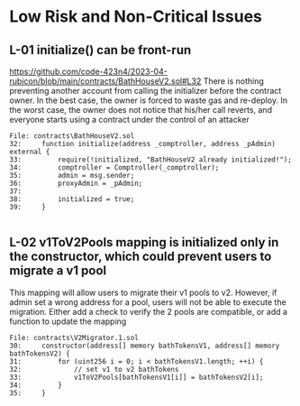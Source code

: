 # Low Risk and Non-Critical Issues

## L-01 initialize() can be front-run
https://github.com/code-423n4/2023-04-rubicon/blob/main/contracts/BathHouseV2.sol#L32
There is nothing preventing another account from calling the initializer before the contract owner. In the best case, the owner is forced to waste gas and re-deploy. In the worst case, the owner does not notice that his/her call reverts, and everyone starts using a contract under the control of an attacker

```solidity
File: contracts\BathHouseV2.sol
32:     function initialize(address _comptroller, address _pAdmin) external {
33:         require(!initialized, "BathHouseV2 already initialized!");
34:         comptroller = Comptroller(_comptroller);
35:         admin = msg.sender;
36:         proxyAdmin = _pAdmin;
37: 
38:         initialized = true;
39:     }


```

## L-02 v1ToV2Pools mapping is initialized only in the constructor, which could prevent users to migrate a v1 pool

This mapping will allow users to migrate their v1 pools to v2. However, if admin set a wrong address for a pool, users will not be able to execute the migration. Either add a check to verify the 2 pools are compatible, or add a function to update the mapping

```solidity
File: contracts\V2Migrator.1.sol
30:     constructor(address[] memory bathTokensV1, address[] memory bathTokensV2) {
31:         for (uint256 i = 0; i < bathTokensV1.length; ++i) {
32:             // set v1 to v2 bathTokens
33:             v1ToV2Pools[bathTokensV1[i]] = bathTokensV2[i];
34:         }
35:     }
```